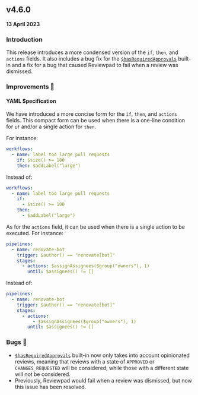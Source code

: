 ## v4.6.0

**13 April 2023**

### Introduction

This release introduces a more condensed version of the `if`, `then`, and `actions` fields. It also includes a bug fix for the [`$hasRequiredApprovals`](/guides/built-ins#hasrequiredapprovals) built-in and a fix for a bug that caused Reviewpad to fail when a review was dismissed.

### Improvements :rocket:

#### YAML Specification

We have introduced a more concise form for the `if`, `then`, and `actions` fields. This compact form can be used when there is a one-line condition for `if` and/or a single action for `then`.

For instance:

```yaml
workflows:
  - name: label too large pull requests
    if: $size() >= 100
    then: $addLabel("large")
```

Instead of:

```yaml
workflows:
  - name: label too large pull requests
    if:
      - $size() >= 100
    then:
      - $addLabel("large")
```

As for the `actions` field, it can be used when there is a single action to be executed. For instance:

```yaml
pipelines:
  - name: renovate-bot
    trigger: $author() == "renovate[bot]"
    stages:
      - actions: $assignAssignees($group("owners"), 1)
        until: $assignees() != []
```

Instead of:

```yaml
pipelines:
  - name: renovate-bot
    trigger: $author() == "renovate[bot]"
    stages:
      - actions:
          - $assignAssignees($group("owners"), 1)
        until: $assignees() != []
```

### Bugs :bug:

- [`$hasRequiredApprovals`](/guides/built-ins#hasrequiredapprovals) built-in now only takes into account opinionated reviews, meaning that reviews with a state of `APPROVED` or `CHANGES_REQUESTED` will be considered, while those with a different state will not be considered.
- Previously, Reviewpad would fail when a review was dismissed, but now this issue has been resolved.

